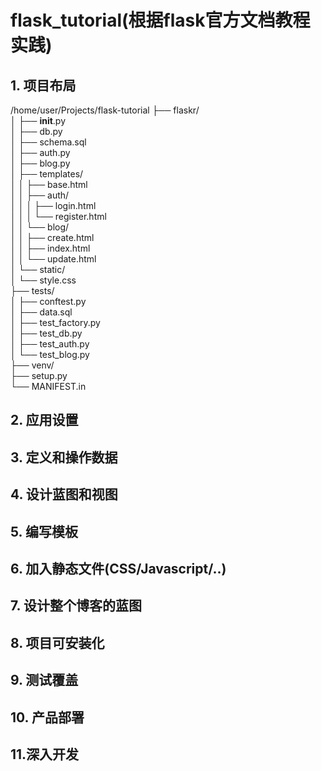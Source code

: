 # flask_tutorial(根据flask官方文档教程实践)
  
## 1. 项目布局
/home/user/Projects/flask-tutorial
├── flaskr/  
│   ├── __init__.py  
│   ├── db.py  
│   ├── schema.sql  
│   ├── auth.py  
│   ├── blog.py  
│   ├── templates/  
│   │   ├── base.html  
│   │   ├── auth/  
│   │   │   ├── login.html  
│   │   │   └── register.html  
│   │   └── blog/  
│   │       ├── create.html  
│   │       ├── index.html  
│   │       └── update.html  
│   └── static/  
│       └── style.css  
├── tests/  
│   ├── conftest.py  
│   ├── data.sql  
│   ├── test_factory.py  
│   ├── test_db.py  
│   ├── test_auth.py  
│   └── test_blog.py  
├── venv/  
├── setup.py  
└── MANIFEST.in  
  
## 2. 应用设置
  
## 3. 定义和操作数据
  
## 4. 设计蓝图和视图  

## 5. 编写模板  

## 6. 加入静态文件(CSS/Javascript/..)  

## 7. 设计整个博客的蓝图  

## 8. 项目可安装化  

## 9. 测试覆盖  

## 10. 产品部署  

## 11.深入开发
